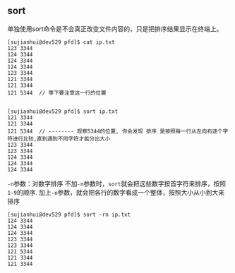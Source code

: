 ## sort

单独使用sort命令是不会真正改变文件内容的，只是把排序结果显示在终端上。

    [sujianhui@dev529 pfd]$ cat ip.txt 
    123 3344
    124 3344
    124 3344
    124 3344
    123 3344
    121 3344
    121 3344
    121 5344  // 等下要注意这一行的位置


    [sujianhui@dev529 pfd]$ sort ip.txt 
    121 3344
    121 3344
    121 5344  // -------- 观察5344的位置, 你会发现 排序 是按照每一行从左向右逐个字符进行比较,直到遇到不同字符才能分出大小 
    123 3344
    123 3344
    124 3344
    124 3344
    124 3344

`-n`参数：对数字排序
不加`-n`参数时，`sort`就会把这些数字按首字符来排序，按照`1-9`的顺序.
加上`-n`参数，就会把各行的数字看成一个整体，按照大小从小到大来排序

    [sujianhui@dev529 pfd]$ sort -rn ip.txt
    124 3344
    124 3344
    124 3344
    123 3344
    123 3344
    121 5344
    121 3344
    121 3344




